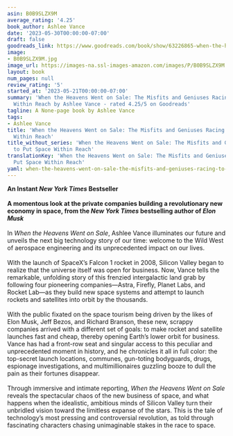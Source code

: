 ```yaml
---
asin: B0B9SLZX9M
average_rating: '4.25'
book_author: Ashlee Vance
date: '2023-05-30T00:00:00-07:00'
draft: false
goodreads_link: https://www.goodreads.com/book/show/63226865-when-the-heavens-went-on-sale
image:
- B0B9SLZX9M.jpg
image_url: https://images-na.ssl-images-amazon.com/images/P/B0B9SLZX9M.01._SCLZZZZZZZ.jpg
layout: book
num_pages: null
review_rating: '5'
started_at: '2023-05-21T00:00:00-07:00'
summary: 'When the Heavens Went on Sale: The Misfits and Geniuses Racing to Put Space
  Within Reach by Ashlee Vance - rated 4.25/5 on Goodreads'
tagline: A None-page book by Ashlee Vance
tags:
- Ashlee Vance
title: 'When the Heavens Went on Sale: The Misfits and Geniuses Racing to Put Space
  Within Reach'
title_without_series: 'When the Heavens Went on Sale: The Misfits and Geniuses Racing
  to Put Space Within Reach'
translationKey: 'When the Heavens Went on Sale: The Misfits and Geniuses Racing to
  Put Space Within Reach'
yaml: when-the-heavens-went-on-sale-the-misfits-and-geniuses-racing-to-put-space-within-reach
---
```


<b>An Instant <i>New York Times</i> Bestseller<br /><br />A momentous look at the private companies building a revolutionary new economy in space, from the <i>New York Times</i> bestselling author of <i>Elon Musk</i></b><br /><br />In <i>When the Heavens Went on Sale</i>, Ashlee Vance illuminates our future and unveils the next big technology story of our time: welcome to the Wild West of aerospace engineering and its unprecedented impact on our lives.<br /><br />With the launch of SpaceX’s Falcon 1 rocket in 2008, Silicon Valley began to realize that the universe itself was open for business. Now, Vance tells the remarkable, unfolding story of this frenzied intergalactic land grab by following four pioneering companies—Astra, Firefly, Planet Labs, and Rocket Lab—as they build new space systems and attempt to launch rockets and satellites into orbit by the thousands.<br /><br />With the public fixated on the space tourism being driven by the likes of Elon Musk, Jeff Bezos, and Richard Branson, these new, scrappy companies arrived with a different set of goals: to make rocket and satellite launches fast and cheap, thereby opening Earth’s lower orbit for business. Vance has had a front-row seat and singular access to this peculiar and unprecedented moment in history, and he chronicles it all in full color: the top-secret launch locations, communes, gun-toting bodyguards, drugs, espionage investigations, and multimillionaires guzzling booze to dull the pain as their fortunes disappear.<br /><br />Through immersive and intimate reporting, <i>When the Heavens Went on Sale</i> reveals the spectacular chaos of the new business of space, and what happens when the idealistic, ambitious minds of Silicon Valley turn their unbridled vision toward the limitless expanse of the stars. This is the tale of technology’s most pressing and controversial revolution, as told through fascinating characters chasing unimaginable stakes in the race to space.